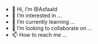- 👋 Hi, I’m @Asfaald
- 👀 I’m interested in ...
- 🌱 I’m currently learning ...
- 💞️ I’m looking to collaborate on ...
- 📫 How to reach me ...

<!---
Asfaald/Asfaald is a ✨ special ✨ repository because its `README.md` (this file) appears on your GitHub profile.
You can click the Preview link to take a look at your changes.
--->
